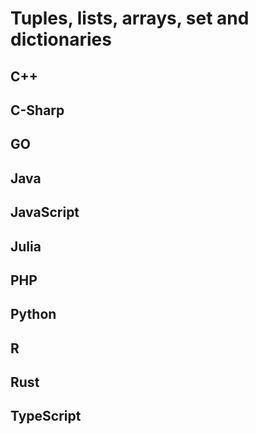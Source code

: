 # Tuples, lists, arrays, set and dictionaries


<!-- DESCRIPTION -->


## C++



## C-Sharp



## GO



## Java



## JavaScript



## Julia



## PHP



## Python



## R



## Rust



## TypeScript
